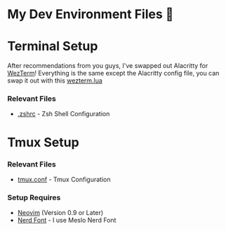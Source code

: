 # My Dev Environment Files 🚀

# Terminal Setup

After recommendations from you guys, I've swapped out Alacritty for [WezTerm](https://wezfurlong.org/wezterm/index.html)!
Everything is the same except the Alacritty config file, you can swap it out with this [wezterm.lua](./wezterm/wezterm.lua)

### Relevant Files

- [.zshrc](.zshrc) - Zsh Shell Configuration

# Tmux Setup

### Relevant Files

- [tmux.conf](./tmux/tmux.conf) - Tmux Configuration

### Setup Requires

- [Neovim](https://neovim.io/) (Version 0.9 or Later)
- [Nerd Font](https://www.nerdfonts.com/) - I use Meslo Nerd Font
